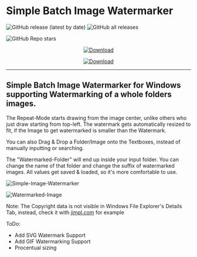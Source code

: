 # Simple Batch Image Watermarker
![GitHub release (latest by date)](https://img.shields.io/github/v/release/WaGi-Coding/Simple-Batch-Image-Watermarker?label=latest%20release&style=for-the-badge)
![GitHub all releases](https://img.shields.io/github/downloads/WaGi-Coding/Simple-Batch-Image-Watermarker/total?label=Github%20Release%20Downloads&style=for-the-badge)

![GitHub Repo stars](https://img.shields.io/github/stars/WaGi-Coding/Simple-Batch-Image-Watermarker?style=social)


<p align="center">
  <a href="https://github.com/WaGi-Coding/Simple-Batch-Image-Watermarker/releases/"><img alt="Download" src="https://i.imgur.com/IMSXFnA.png"/></a>
</p>
<p align="center">
  <a href="https://github.com/WaGi-Coding/Simple-Batch-Image-Watermarker/releases/"><img alt="Download" src="https://user-images.githubusercontent.com/38970388/211140405-16262cbf-8eb2-4f88-b1b8-b6da07d1b5aa.png"/></a>
</p>


---

## Simple Batch Image Watermarker for Windows supporting Watermarking of a whole folders images.

The Repeat-Mode starts drawing from the image center, unlike others who just draw starting from top-left.
The watermark gets automatically resized to fit, if the Image to get watermarked is smaller than the Watermark.

You can also Drag & Drop a Folder/Image onto the Textboxes, instead of manually inputting or searching.

The "Watermarked-Folder" will end up inside your input folder. You can change the name of that folder and change the suffix of watermarked images.
All values get saved & loaded, so it's more comfortable to use.


![Simple-Image-Watermarker](https://user-images.githubusercontent.com/38970388/211139620-7ace1a9c-b3a8-4747-bf30-16ef3600d8e4.PNG)

![Watermarked-Image](https://user-images.githubusercontent.com/38970388/211139373-4f989ef5-bab5-4b86-8c6e-1c8c90abb053.png)

Note:
  The Copyright data is not visible in Windows File Explorer's Details Tab, instead, check it with [jimpl.com](https://jimpl.com) for example

ToDo:
  - Add SVG Watermark Support
  - Add GIF Watermarking Support
  - Procentual sizing
